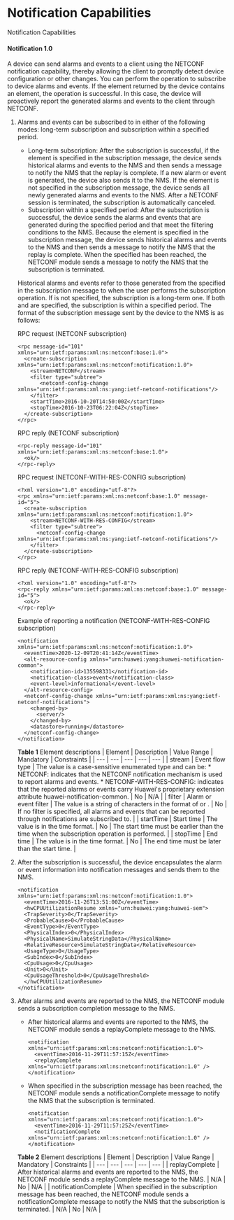 Notification Capabilities
=========================

Notification Capabilities

#### Notification 1.0

A device can send alarms and events to a client using the NETCONF notification capability, thereby allowing the client to promptly detect device configuration or other changes. You can perform the <create-subscription> operation to subscribe to device alarms and events. If the <rpc-reply> element returned by the device contains an <ok> element, the <create-subscription> operation is successful. In this case, the device will proactively report the generated alarms and events to the client through NETCONF.

1. Alarms and events can be subscribed to in either of the following modes: long-term subscription and subscription within a specified period.
   * Long-term subscription: After the subscription is successful, if the <startTime> element is specified in the subscription message, the device sends historical alarms and events to the NMS and then sends a <replayComplete> message to notify the NMS that the replay is complete. If a new alarm or event is generated, the device also sends it to the NMS. If the <startTime> element is not specified in the subscription message, the device sends all newly generated alarms and events to the NMS. After a NETCONF session is terminated, the subscription is automatically canceled.
   * Subscription within a specified period: After the subscription is successful, the device sends the alarms and events that are generated during the specified period and that meet the filtering conditions to the NMS. Because the <startTime> element is specified in the subscription message, the device sends historical alarms and events to the NMS and then sends a <replayComplete> message to notify the NMS that the replay is complete. When the specified <stopTime> has been reached, the NETCONF module sends a <notificationComplete> message to notify the NMS that the subscription is terminated.
   
   Historical alarms and events refer to those generated from the <startTime> specified in the subscription message to when the user performs the subscription operation. If <stopTime> is not specified, the subscription is a long-term one. If both <startTime> and <stopTime> are specified, the subscription is within a specified period. The format of the subscription message sent by the device to the NMS is as follows:
   
   RPC request (NETCONF subscription)
   
   ```
   <rpc message-id="101" xmlns="urn:ietf:params:xml:ns:netconf:base:1.0">
     <create-subscription xmlns="urn:ietf:params:xml:ns:netconf:notification:1.0">
       <stream>NETCONF</stream>
       <filter type="subtree">
          <netconf-config-change xmlns="urn:ietf:params:xml:ns:yang:ietf-netconf-notifications"/>
       </filter>
       <startTime>2016-10-20T14:50:00Z</startTime>
       <stopTime>2016-10-23T06:22:04Z</stopTime>
     </create-subscription>
   </rpc>
   ```
   
   RPC reply (NETCONF subscription)
   
   ```
   <rpc-reply message-id="101" xmlns="urn:ietf:params:xml:ns:netconf:base:1.0">
     <ok/>
   </rpc-reply>
   ```
   
   RPC request (NETCONF-WITH-RES-CONFIG subscription)
   
   ```
   <?xml version="1.0" encoding="utf-8"?>
   <rpc xmlns="urn:ietf:params:xml:ns:netconf:base:1.0" message-id="5">
     <create-subscription xmlns="urn:ietf:params:xml:ns:netconf:notification:1.0">
       <stream>NETCONF-WITH-RES-CONFIG</stream>
       <filter type="subtree">
         <netconf-config-change xmlns="urn:ietf:params:xml:ns:yang:ietf-netconf-notifications"/>
       </filter>
     </create-subscription>
   </rpc>
   ```
   
   RPC reply (NETCONF-WITH-RES-CONFIG subscription)
   
   ```
   <?xml version="1.0" encoding="utf-8"?>
   <rpc-reply xmlns="urn:ietf:params:xml:ns:netconf:base:1.0" message-id="5">
     <ok/>
   </rpc-reply>
   ```
   
   Example of reporting a notification (NETCONF-WITH-RES-CONFIG subscription)
   
   ```
   <notification xmlns="urn:ietf:params:xml:ns:netconf:notification:1.0">
     <eventTime>2020-12-09T20:41:14Z</eventTime>
     <alt-resource-config xmlns="urn:huawei:yang:huawei-notification-common">
       <notification-id>135598331</notification-id>
       <notification-class>event</notification-class>
       <event-level>informational</event-level>
     </alt-resource-config>
     <netconf-config-change xmlns="urn:ietf:params:xml:ns:yang:ietf-netconf-notifications">
       <changed-by>
         <server/>
       </changed-by>
       <datastore>running</datastore>
     </netconf-config-change>
   </notification>
   ```
   
   **Table 1** Element descriptions
   | Element | Description | Value Range | Mandatory | Constraints |
   | --- | --- | --- | --- | --- |
   | stream | Event flow type | The value is a case-sensitive enumerated type and can be:  * NETCONF: indicates that the NETCONF notification mechanism is used to report alarms and events. * NETCONF-WITH-RES-CONFIG: indicates that the reported alarms or events carry Huawei's proprietary extension attribute huawei-notification-common. | No | N/A |
   | filter | Alarm or event filter | The value is a string of characters in the format of <alarm name xmlns=namespace of the alarm name/> or <event name xmlns=namespace of the event name/>. | No | If no filter is specified, all alarms and events that can be reported through notifications are subscribed to. |
   | startTime | Start time | The value is in the time format. | No | The start time must be earlier than the time when the subscription operation is performed. |
   | stopTime | End time | The value is in the time format. | No | The end time must be later than the start time. |

2. After the subscription is successful, the device encapsulates the alarm or event information into notification messages and sends them to the NMS.
   ```
   <notification xmlns="urn:ietf:params:xml:ns:netconf:notification:1.0">
     <eventTime>2016-11-26T13:51:00Z</eventTime>
     <hwCPUUtilizationResume xmlns="urn:huawei:yang:huawei-sem">
     <TrapSeverity>0</TrapSeverity>
     <ProbableCause>0</ProbableCause>
     <EventType>0</EventType>
     <PhysicalIndex>0</PhysicalIndex>
     <PhysicalName>SimulateStringData</PhysicalName>
     <RelativeResource>SimulateStringData</RelativeResource>
     <UsageType>0</UsageType>
     <SubIndex>0</SubIndex>
     <CpuUsage>0</CpuUsage>
     <Unit>0</Unit>
     <CpuUsageThreshold>0</CpuUsageThreshold>
     </hwCPUUtilizationResume>
   </notification>
   ```

3. After alarms and events are reported to the NMS, the NETCONF module sends a subscription completion message to the NMS.
   * After historical alarms and events are reported to the NMS, the NETCONF module sends a replayComplete message to the NMS.
     
     ```
     <notification xmlns="urn:ietf:params:xml:ns:netconf:notification:1.0">
       <eventTime>2016-11-29T11:57:15Z</eventTime>
       <replayComplete xmlns="urn:ietf:params:xml:ns:netconf:notification:1.0" />
     </notification>
     ```
   * When <stopTime> specified in the subscription message has been reached, the NETCONF module sends a notificationComplete message to notify the NMS that the subscription is terminated.
     
     ```
     <notification xmlns="urn:ietf:params:xml:ns:netconf:notification:1.0">
       <eventTime>2016-11-29T11:57:25Z</eventTime>
       <notificationComplete xmlns="urn:ietf:params:xml:ns:netconf:notification:1.0" />
     </notification>
     ```
   
   **Table 2** Element descriptions
   | Element | Description | Value Range | Mandatory | Constraints |
   | --- | --- | --- | --- | --- |
   | replayComplete | After historical alarms and events are reported to the NMS, the NETCONF module sends a replayComplete message to the NMS. | N/A | No | N/A |
   | notificationComplete | When <stopTime> specified in the subscription message has been reached, the NETCONF module sends a notificationComplete message to notify the NMS that the subscription is terminated. | N/A | No | N/A |